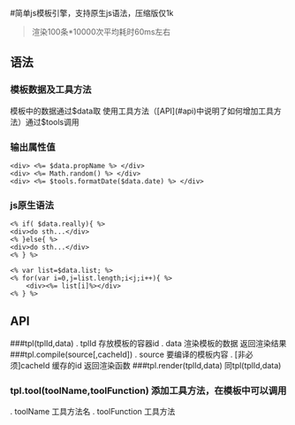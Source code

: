 #简单js模板引擎，支持原生js语法，压缩版仅1k 
>渲染100条*10000次平均耗时60ms左右

## 语法
### 模板数据及工具方法
模板中的数据通过$data取
使用工具方法（[API](#api)中说明了如何增加工具方法）通过$tools调用

### 输出属性值
```
<div> <%= $data.propName %> </div>
<div> <%= Math.random() %> </div>
<div> <%= $tools.formatDate($data.date) %> </div>
```

### js原生语法
```
<% if( $data.really){ %>
<div>do sth...</div>
<% }else{ %>
<div>do sth...</div>
<% } %>
```
```
<% var list=$data.list; %>
<% for(var i=0,j=list.length;i<j;i++){ %>
    <div><%= list[i]%></div>
<% } %>
```

## API

###tpl(tplId,data)
. tplId  存放模板的容器id
. data   渲染模板的数据
返回渲染结果
###tpl.compile(source[,cacheId])
. source 要编译的模板内容
. [非必须]cacheId 缓存的id
返回渲染函数
###tpl.render(tplId,data)
同tpl(tplId,data)
### tpl.tool(toolName,toolFunction) 添加工具方法，在模板中可以调用
. toolName 工具方法名
. toolFunction 工具方法
